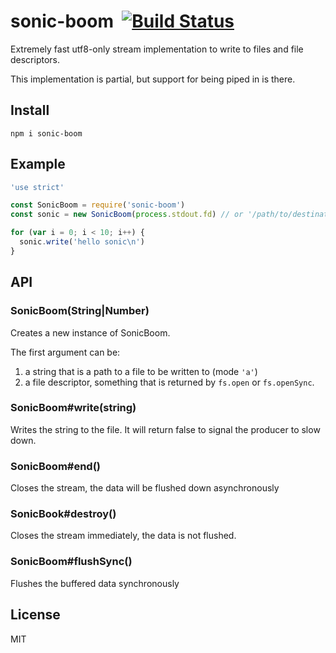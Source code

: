 # sonic-boom&nbsp;&nbsp;[![Build Status](https://travis-ci.org/mcollina/sonic-boom.svg?branch=master)](https://travis-ci.org/mcollina/sonic-boom)

Extremely fast utf8-only stream implementation to write to files and
file descriptors.

This implementation is partial, but support for being piped in is there.

## Install

```
npm i sonic-boom
```

## Example

```js
'use strict'

const SonicBoom = require('sonic-boom')
const sonic = new SonicBoom(process.stdout.fd) // or '/path/to/destination'

for (var i = 0; i < 10; i++) {
  sonic.write('hello sonic\n')
}
```

## API

### SonicBoom(String|Number)

Creates a new instance of SonicBoom.

The first argument can be:

1. a string that is a path to a file to be written to (mode `'a'`)
2. a file descriptor, something that is returned by `fs.open` or
   `fs.openSync`.

### SonicBoom#write(string)

Writes the string to the file.
It will return false to signal the producer to slow down.

### SonicBoom#end()

Closes the stream, the data will be flushed down asynchronously

### SonicBook#destroy()

Closes the stream immediately, the data is not flushed.

### SonicBoom#flushSync()

Flushes the buffered data synchronously

## License

MIT
